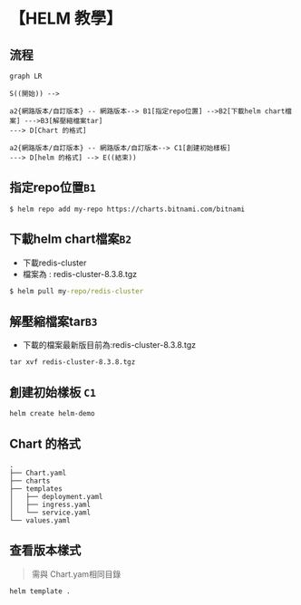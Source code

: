 # 【HELM 教學】

## 流程

```mermaid
graph LR

S((開始)) --> 

a2{網路版本/自訂版本} -- 網路版本--> B1[指定repo位置] -->B2[下載helm chart檔案] --->B3[解壓縮檔案tar] 
---> D[Chart 的格式]

a2{網路版本/自訂版本} -- 網路版本/自訂版本--> C1[創建初始樣板]
---> D[helm 的格式] --> E((結束)) 

```


## 指定repo位置`B1`
```
$ helm repo add my-repo https://charts.bitnami.com/bitnami
```

## 下載helm chart檔案`B2`
- 下載redis-cluster
- 檔案為 : redis-cluster-8.3.8.tgz
``` cmd
$ helm pull my-repo/redis-cluster
```

## 解壓縮檔案tar`B3`
- 下載的檔案最新版目前為:redis-cluster-8.3.8.tgz
```
tar xvf redis-cluster-8.3.8.tgz
```

## 創建初始樣板 `C1`
```
helm create helm-demo
```

## Chart 的格式
```
.
├── Chart.yaml
├── charts
├── templates
│   ├── deployment.yaml
│   ├── ingress.yaml
│   └── service.yaml
└── values.yaml
```

## 查看版本樣式
> 需與 Chart.yam相同目錄
```
helm template .
```

